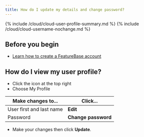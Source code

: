 ```yaml
---
title: How do I update my details and change password?
---
```


{% include /cloud/cloud-user-profile-summary.md %}
{% include /cloud/cloud-username-nochange.md %}

## Before you begin

* [Learn how to create a FeatureBase account](/cloud/cloud-user-create-account.md)

## How do I view my user profile?

* Click the icon at the top right
* Choose My Profile

| Make changes to... | Click... |
|---|---|
| User first and last name | **Edit** |
| Password | **Change password** |

* Make your changes then click **Update**.
